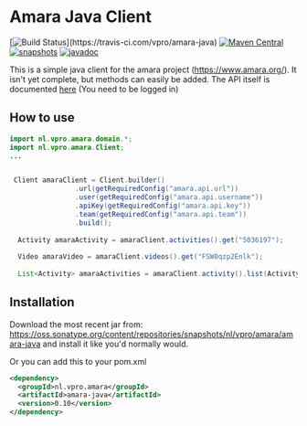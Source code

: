 # Amara Java Client
[![Build Status](https://travis-ci.com/vpro/amara-java.svg?)](https://travis-ci.com/vpro/amara-java)
[![Maven Central](https://img.shields.io/maven-central/v/nl.vpro.amara/amara-java.svg?label=Maven%20Central)](https://search.maven.org/search?q=g:%22nl.vpro.amara%22%20AND%20a:%22amara-java%22)
[![snapshots](https://img.shields.io/nexus/s/https/oss.sonatype.org/nl.vpro.amara/amara-java.svg)](https://oss.sonatype.org/content/repositories/staging/nl/vpro/amara/amara-java)
[![javadoc](http://www.javadoc.io/badge/nl.vpro.amara/amara-java.svg?color=blue)](http://www.javadoc.io/doc/nl.vpro.amara/amara-java)



This is a simple java client for the amara project (https://www.amara.org/). It isn't yet complete, but methods can easily be added. The API itself is documented [here](https://amara.org/api/ "Amara API documentation") (You need to be logged in)
 

## How to use
 
 
 ```java
import nl.vpro.amara.domain.*;
import nl.vpro.amara.Client;
 ...

 
  Client amaraClient = Client.builder()
                 .url(getRequiredConfig("amara.api.url"))
                 .user(getRequiredConfig("amara.api.username"))
                 .apiKey(getRequiredConfig("amara.api.key"))
                 .team(getRequiredConfig("amara.api.team"))
                 .build();
                 
   Activity amaraActivity = amaraClient.activities().get("5036197");
   
   Video amaraVideo = amaraClient.videos().get("FSW0qzp2Enlk"); 
   
   List<Activity> amaraActivities = amaraClient.activity().list(Activity.TYPE_APPROVE_VERSION, now - afterTimestampInSeconds).getActivities();

 ```


## Installation

Download the most recent jar from: https://oss.sonatype.org/content/repositories/snapshots/nl/vpro/amara/amara-java and install it like you'd normally would.

Or you can add this to your pom.xml
```xml
<dependency>
  <groupId>nl.vpro.amara</groupId>
  <artifactId>amara-java</artifactId>
  <version>0.10</version>
</dependency>
```
